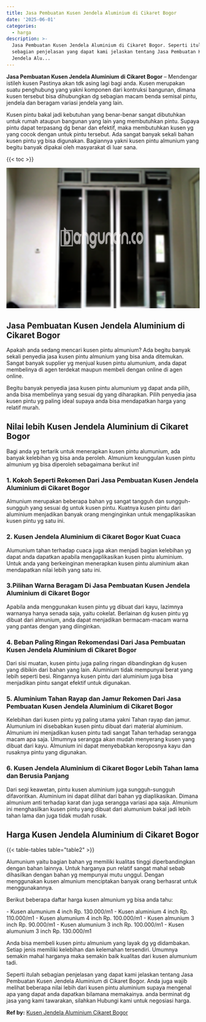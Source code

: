 ```yaml
---
title: Jasa Pembuatan Kusen Jendela Aluminium di Cikaret Bogor
date: '2025-06-01'
categories:
  - harga
description: >-
  Jasa Pembuatan Kusen Jendela Aluminium di Cikaret Bogor. Seperti itulah
  sebagian penjelasan yang dapat kami jelaskan tentang Jasa Pembuatan Kusen
  Jendela Alu...
---
```


**Jasa Pembuatan Kusen Jendela Aluminium di Cikaret Bogor** – Mendengar istileh kusen Pastinya akan tdk asing lagi bagi anda. Kusen merupakan suatu penghubung yang yakni komponen dari kontruksi bangunan, dimana kusen tersebut bisa dihubungkan dg sebagian macam benda semisal pintu, jendela dan beragam variasi jendela yang lain.

Kusen pintu bakal jadi kebutuhan yang benar-benar sangat dibutuhkan untuk rumah ataupun bangunan yang lain yang membutuhkan pintu. Supaya pintu dapat terpasang dg benar dan efektif, maka membutuhkan kusen yg yang cocok dengan untuk pintu tersebut. Ada sangat banyak sekali bahan kusen pintu yg bisa digunakan. Bagiannya yakni kusen pintu almunium yang begitu banyak dipakai oleh masyarakat di luar sana.

{{< toc >}}

![Jasa Pembuatan Kusen Jendela Aluminium di Cikaret Bogor](/images/harga-kusen-jendela-alumunium-39.png)

## Jasa Pembuatan Kusen Jendela Aluminium di Cikaret Bogor

Apakah anda sedang mencari kusen pintu almunium? Ada begitu banyak sekali penyedia jasa kusen pintu almunium yang bisa anda ditemukan. Sangat banyak supplier yg menjual kusen pintu alumunium, anda dapat membelinya di agen terdekat maupun membeli dengan online di agen online.

Begitu banyak penyedia jasa kusen pintu alumunium yg dapat anda pilih, anda bisa membelinya yang sesuai dg yang diharapkan. Pilih penyedia jasa kusen pintu yg paling ideal supaya anda bisa mendapatkan harga yang relatif murah.

## Nilai lebih Kusen Jendela Aluminium di Cikaret Bogor

Bagi anda yg tertarik untuk menerapkan kusen pintu alumunium, ada banyak kelebihan yg bisa anda peroleh. Almunium keunggulan kusen pintu almunium yg bisa diperoleh sebagaimana berikut ini!

### 1\. Kokoh Seperti Rekomen Dari Jasa Pembuatan Kusen Jendela Aluminium di Cikaret Bogor

Almunium merupakan beberapa bahan yg sangat tangguh dan sungguh-sungguh yang sesuai dg untuk kusen pintu. Kuatnya kusen pintu dari aluminium menjadikan banyak orang menginginkan untuk mengaplikasikan kusen pintu yg satu ini.

### 2\. Kusen Jendela Aluminium di Cikaret Bogor Kuat Cuaca

Alumunium tahan terhadap cuaca juga akan menjadi bagian kelebihan yg dapat anda dapatkan apabila mengaplikasikan kusen pintu aluminium. Untuk anda yang berkeinginan menerapkan kusen pintu aluminium akan mendapatkan nilai lebih yang satu ini.

### 3.Pilihan Warna Beragam Di Jasa Pembuatan Kusen Jendela Aluminium di Cikaret Bogor

Apabila anda menggunakan kusen pintu yg dibuat dari kayu, lazimnya warnanya hanya senada saja, yaitu cokelat. Berlainan dg kusen pintu yg dibuat dari almunium, anda dapat menjadikan bermacam-macam warna yang pantas dengan yang diinginkan.

### 4\. Beban Paling Ringan Rekomendasi Dari Jasa Pembuatan Kusen Jendela Aluminium di Cikaret Bogor

Dari sisi muatan, kusen pintu juga paling ringan dibandingkan dg kusen yang dibikin dari bahan yang lain. Aluminium tidak mempunyai berat yang lebih seperti besi. Ringannya kusen pintu dari aluminium juga bisa menjadikan pintu sangat efektif untuk digunakan.

### 5\. Aluminium Tahan Rayap dan Jamur Rekomen Dari Jasa Pembuatan Kusen Jendela Aluminium di Cikaret Bogor

Kelebihan dari kusen pintu yg paling utama yakni Tahan rayap dan jamur. Alumunium ini disebabkan kusen pintu dibuat dari material aluminium. Almunium ini menjadikan kusen pintu tadi sangat Tahan terhadap serangga macam apa saja. Umumnya serangga akan mudah menyerang kusen yang dibuat dari kayu. Almunium ini dapat menyebabkan keroposnya kayu dan rusaknya pintu yang digunakan.

### 6\. Kusen Jendela Aluminium di Cikaret Bogor Lebih Tahan lama dan Berusia Panjang

Dari segi keawetan, pintu kusen aluminium juga sungguh-sungguh difavoritkan. Aluminium ini dapat dilihat dari bahan yg diaplikasikan. Dimana almunium anti terhadap karat dan juga serangga variasi apa saja. Almunium ini menghasilkan kusen pintu yang dibuat dari alumunium bakal jadi lebih tahan lama dan juga tidak mudah rusak.

## Harga Kusen Jendela Aluminium di Cikaret Bogor

{{< table-tables table="table2" >}}

Alumunium yaitu bagian bahan yg memiliki kualitas tinggi diperbandingkan dengan bahan lainnya. Untuk harganya pun relatif sangat mahal sebab dihasilkan dengan bahan yg mempunyai mutu unggul. Dengan menggunakan kusen almunium menciptakan banyak orang berhasrat untuk menggunakannya.

Berikut beberapa daftar harga kusen almunium yg bisa anda tahu:

\- Kusen alumunium 4 inch Rp. 130.000/m1 - Kusen aluminium 4 inch Rp. 110.000/m1 - Kusen alumunium 4 inch Rp. 100.000/m1 - Kusen almunium 3 inch Rp. 90.000/m1 - Kusen alumunium 3 inch Rp. 100.000/m1 - Kusen alumunium 3 inch Rp. 130.000/m1

Anda bisa membeli kusen pintu almunium yang layak dg yg didambakan. Setiap jenis memiliki kelebihan dan kelemahan tersendiri. Umumnya semakin mahal harganya maka semakin baik kualitas dari kusen alumunium tadi.

Seperti itulah sebagian penjelasan yang dapat kami jelaskan tentang Jasa Pembuatan Kusen Jendela Aluminium di Cikaret Bogor. Anda juga wajib melihat beberapa nilai lebih dari kusen pintu aluminium supaya mengenal apa yang dapat anda dapatkan bilamana memakainya. anda berminat dg jasa yang kami tawarakan, silahkan Hubungi kami untuk negosiasi harga.

**Ref by:** [Kusen Jendela Aluminium Cikaret Bogor](https://id.wikipedia.org/wiki/Kusen)
